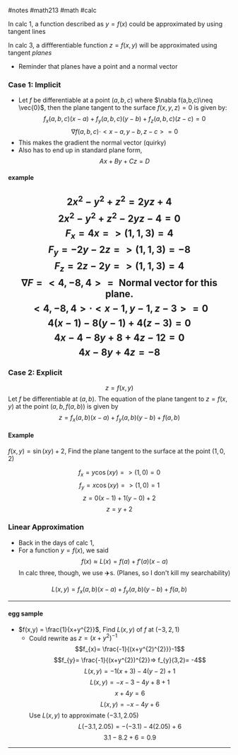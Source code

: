 #notes #math213 #math #calc

In calc 1, a function described as $y=f(x)$ could be approximated by using tangent lines

In calc 3, a diffferentiable function $z=f(x,y)$ will be approximated using tangent *planes*
- Reminder that planes have a point and a normal vector


### Case 1: Implicit
- Let $f$ be differentiable at a point $(a,b,c)$ where $\nabla f(a,b,c)\neq \vec{0}$, then the plane tangent to the surface $f(x,y,z)=0$ is given by: $$f_{x}(a,b,c)(x-a) + f_{y}(a,b,c)(y-b)+f_z(a,b,c)(z-c)=0$$$$\nabla f(a,b,c) \cdot <x-a,y-b,z-c>=0$$
- This makes the gradient the normal vector (quirky)
- Also has to end up in standard plane form, $$Ax + By + Cz=D$$

#### example
$$2x^{2}-y^{2}+ z^{2}=2yz +4$$
$$2x^{2}-y^{2}+ z^{2}-2yz - 4 =0$$
$$F_{x}= 4x  =>(1,1,3) = 4$$
$$F_{y}= -2y - 2z => (1,1,3) = -8$$
$$F_{z}= 2z -2y => (1,1,3)= 4$$
$$\nabla F = <4,-8,4>= \text{ Normal vector for this plane.}$$
$$<4,-8,4> \cdot <x-1, y-1, z-3>=0$$
$$4(x-1) - 8(y-1) + 4 (z-3)= 0$$
$$4x-4 -8y +8 +4z -12=0$$
$$4x -8y + 4z = -8$$
----

### Case 2: Explicit
$$z=f(x,y)$$
Let $f$ be differentiable at $(a,b)$. The equation of the plane tangent to $z=f(x,y)$ at the point $(a,b,f(a,b))$ is given by $$z = f_{x}(a,b) (x-a) + f_{y}(a,b)(y-b) + f(a,b)$$
#### Example
$f(x,y)=\sin(xy)+2$, Find the plane tangent to the surface at the point $(1,0,2)$


$$f_{x}= y\cos(xy) => (1,0)= 0$$
$$f_{y}=x\cos(xy) => (1,0)=1 $$
$$z= 0(x-1)+ 1(y-0) + 2$$
$$z = y+2$$



### Linear Approximation
- Back in the days of calc 1, 
- For a function $y=f(x)$, we said 
$$f(x) \approx L(x) = f(a) + f'(a)(x-a)$$
In calc three, though, we use ✈️s. (Planes, so I don't kill my searchability)

$$L(x,y) = f_{x}(a,b)(x-a) + f_{y}(a,b) (y-b) + f(a,b)$$

---

#### egg sample
- $f(x,y) = \frac{1}{x+y^{2}}$, Find $L(x,y)$ of $f$ at $(-3,2,1)$
	- Could rewrite as $z= (x+y^{2})^{-1}$
$$f_{x}= \frac{-1}{(x+y^{2)^{2}}}-1$$
$$f_{y}= \frac{-1}{(x+y^{2})^{2}}=> f_{y}(3,2)= -4$$
$$L(x,y) = -1 (x+3)  -4(y-2) + 1$$
$$L(x,y) = -x -3 -4y +8 +1$$
$$x+4y = 6$$
$$L(x,y) = -x -4y + 6$$
Use $L(x,y)$ to approximate $(-3.1,2.05)$
$$L(-3.1,2.05) = -(-3.1) - 4(2.05) + 6$$
$$3.1 - 8.2 + 6=0.9$$


-----
